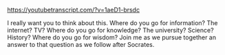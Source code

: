 https://youtubetranscript.com/?v=1aeD1-brsdc

 I really want you to think about this. Where do you go for information? The internet? TV? Where do you go for knowledge? The university? Science? History? Where do you go for wisdom? Join me as we pursue together an answer to that question as we follow after Socrates.